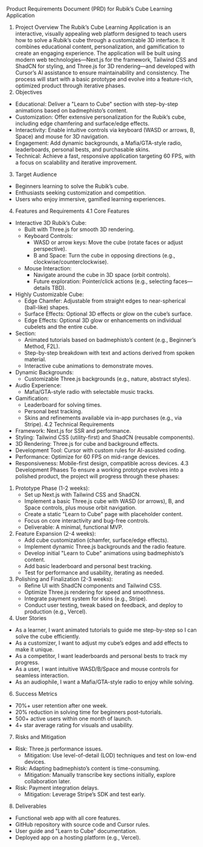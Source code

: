 
Product Requirements Document (PRD) for Rubik’s Cube Learning Application
1. Project Overview
The Rubik’s Cube Learning Application is an interactive, visually appealing web platform designed to teach users how to solve a Rubik’s cube through a customizable 3D interface. It combines educational content, personalization, and gamification to create an engaging experience. The application will be built using modern web technologies—Next.js for the framework, Tailwind CSS and ShadCN for styling, and Three.js for 3D rendering—and developed with Cursor’s AI assistance to ensure maintainability and consistency. The process will start with a basic prototype and evolve into a feature-rich, optimized product through iterative phases.
2. Objectives
* Educational: Deliver a "Learn to Cube" section with step-by-step animations based on badmephisto’s content.
* Customization: Offer extensive personalization for the Rubik’s cube, including edge chamfering and surface/edge effects.
* Interactivity: Enable intuitive controls via keyboard (WASD or arrows, B, Space) and mouse for 3D navigation.
* Engagement: Add dynamic backgrounds, a Mafia/GTA-style radio, leaderboards, personal bests, and purchasable skins.
* Technical: Achieve a fast, responsive application targeting 60 FPS, with a focus on scalability and iterative improvement.
3. Target Audience
* Beginners learning to solve the Rubik’s cube.
* Enthusiasts seeking customization and competition.
* Users who enjoy immersive, gamified learning experiences.
4. Features and Requirements
4.1 Core Features
* Interactive 3D Rubik’s Cube:
    * Built with Three.js for smooth 3D rendering.
    * Keyboard Controls:
        * WASD or arrow keys: Move the cube (rotate faces or adjust perspective).
        * B and Space: Turn the cube in opposing directions (e.g., clockwise/counterclockwise).
    * Mouse Interaction:
        * Navigate around the cube in 3D space (orbit controls).
        * Future exploration: Pointer/click actions (e.g., selecting faces—details TBD).
* Highly Customizable Cube:
    * Edge Chamfer: Adjustable from straight edges to near-spherical (ball-like) shapes.
    * Surface Effects: Optional 3D effects or glow on the cube’s surface.
    * Edge Effects: Optional 3D glow or enhancements on individual cubelets and the entire cube.
*  Section:
    * Animated tutorials based on badmephisto’s content (e.g., Beginner’s Method, F2L).
    * Step-by-step breakdown with text and actions derived from spoken material.
    * Interactive cube animations to demonstrate moves.
* Dynamic Backgrounds:
    * Customizable Three.js backgrounds (e.g., nature, abstract styles).
* Audio Experience:
    * Mafia/GTA-style radio with selectable music tracks.
* Gamification:
    * Leaderboard for solving times.
    * Personal best tracking.
    * Skins and refinements available via in-app purchases (e.g., via Stripe).
4.2 Technical Requirements
* Framework: Next.js for SSR and performance.
* Styling: Tailwind CSS (utility-first) and ShadCN (reusable components).
* 3D Rendering: Three.js for cube and background effects.
* Development Tool: Cursor with custom rules for AI-assisted coding.
* Performance: Optimize for 60 FPS on mid-range devices.
* Responsiveness: Mobile-first design, compatible across devices.
4.3 Development Phases
To ensure a working prototype evolves into a polished product, the project will progress through these phases:
1. Prototype Phase (1-2 weeks):
    * Set up Next.js with Tailwind CSS and ShadCN.
    * Implement a basic Three.js cube with WASD (or arrows), B, and Space controls, plus mouse orbit navigation.
    * Create a static "Learn to Cube" page with placeholder content.
    * Focus on core interactivity and bug-free controls.
    * Deliverable: A minimal, functional MVP.
2. Feature Expansion (2-4 weeks):
    * Add cube customization (chamfer, surface/edge effects).
    * Implement dynamic Three.js backgrounds and the radio feature.
    * Develop initial "Learn to Cube" animations using badmephisto’s content.
    * Add basic leaderboard and personal best tracking.
    * Test for performance and usability, iterating as needed.
3. Polishing and Finalization (2-3 weeks):
    * Refine UI with ShadCN components and Tailwind CSS.
    * Optimize Three.js rendering for speed and smoothness.
    * Integrate payment system for skins (e.g., Stripe).
    * Conduct user testing, tweak based on feedback, and deploy to production (e.g., Vercel).
5. User Stories
* As a learner, I want animated tutorials to guide me step-by-step so I can solve the cube efficiently.
* As a customizer, I want to adjust my cube’s edges and add effects to make it unique.
* As a competitor, I want leaderboards and personal bests to track my progress.
* As a user, I want intuitive WASD/B/Space and mouse controls for seamless interaction.
* As an audiophile, I want a Mafia/GTA-style radio to enjoy while solving.
6. Success Metrics
* 70%+ user retention after one week.
* 20% reduction in solving time for beginners post-tutorials.
* 500+ active users within one month of launch.
* 4+ star average rating for visuals and usability.
7. Risks and Mitigation
* Risk: Three.js performance issues.
    * Mitigation: Use level-of-detail (LOD) techniques and test on low-end devices.
* Risk: Adapting badmephisto’s content is time-consuming.
    * Mitigation: Manually transcribe key sections initially, explore collaboration later.
* Risk: Payment integration delays.
    * Mitigation: Leverage Stripe’s SDK and test early.
8. Deliverables
* Functional web app with all core features.
* GitHub repository with source code and Cursor rules.
* User guide and "Learn to Cube" documentation.
* Deployed app on a hosting platform (e.g., Vercel).



